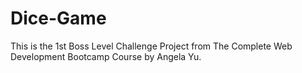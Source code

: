 # Dice-Game
This is the 1st Boss Level Challenge Project from The Complete Web Development Bootcamp Course by Angela Yu.
